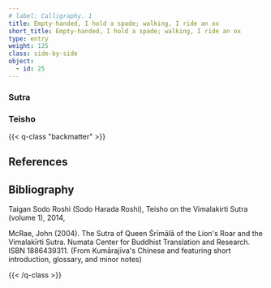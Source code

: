 ```yaml
---
# label: Calligraphy. 1
title: Empty-handed, I hold a spade; walking, I ride an ox
short_title: Empty-handed, I hold a spade; walking, I ride an ox
type: entry
weight: 125
class: side-by-side
object:
  - id: 25
---
```

### Sutra

### Teisho



{{< q-class "backmatter" >}}

## References


## Bibliography

Taigan Sodo Roshi (Sodo Harada Roshi), Teisho on the Vimalakirti Sutra (volume 1), 2014, 

McRae, John (2004). The Sutra of Queen Śrīmālā of the Lion's Roar and the Vimalakīrti Sutra. Numata Center for Buddhist Translation and Research. ISBN 1886439311. (From Kumārajīva's Chinese and featuring short introduction, glossary, and minor notes)

{{< /q-class >}}
